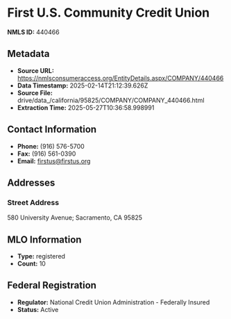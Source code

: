 # First U.S. Community Credit Union

**NMLS ID:** 440466

## Metadata
- **Source URL:** https://nmlsconsumeraccess.org/EntityDetails.aspx/COMPANY/440466
- **Data Timestamp:** 2025-02-14T21:12:39.626Z
- **Source File:** drive/data_/california/95825/COMPANY/COMPANY_440466.html
- **Extraction Time:** 2025-05-27T10:36:58.998991

## Contact Information
- **Phone:** (916) 576-5700
- **Fax:** (916) 561-0390
- **Email:** firstus@firstus.org

## Addresses
### Street Address
580 University Avenue; Sacramento, CA 95825

## MLO Information
- **Type:** registered
- **Count:** 10

## Federal Registration
- **Regulator:** National Credit Union Administration - Federally Insured
- **Status:** Active
